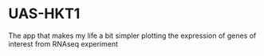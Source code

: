 # UAS-HKT1
The app that makes my life a bit simpler plotting the expression of genes of interest from RNAseq experiment
